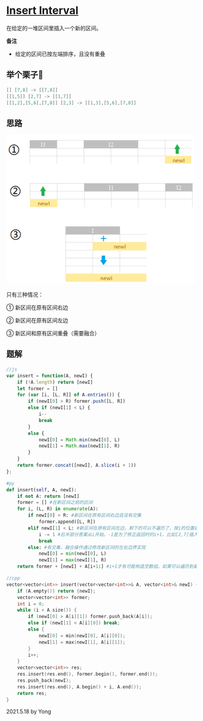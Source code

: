 # [Insert Interval](https://leetcode.com/problems/insert-interval/submissions/)

在给定的一堆区间里插入一个新的区间。

**备注**

- 给定的区间已按左端排序，且没有重叠

## 举个栗子🌰
```java
[] [7,8] -> [[7,8]]
[[1,5]] [2,7] -> [[1,7]]
[[1,2],[5,6],[7,8]] [2,3] -> [[1,3],[5,6],[7,8]]
```

## 思路

![p57.jpg](/pictures/p57.jpg)

只有三种情况：

① 新区间在原有区间右边

② 新区间在原有区间左边

③ 新区间和原有区间重叠（需要融合）

## 题解

```js
//js
var insert = function(A, newI) {
    if (!A.length) return [newI]
    let former = []
    for (var [i, [L, R]] of A.entries()) {
        if (newI[0] > R) former.push([L, R])
        else if (newI[1] < L) {
            i--
            break
        }
        else {
            newI[0] = Math.min(newI[0], L)
            newI[1] = Math.max(newI[1], R)
        }
    }
    return former.concat([newI], A.slice(i + 1))
};
```

```py
#py
def insert(self, A, newI):
    if not A: return [newI]
    former = [] #在新区间之前的区间
    for i, (L, R) in enumerate(A):
        if newI[0] > R: #新区间在原有区间右边且没有交集
            former.append([L, R])
        elif newI[1] < L: #新区间在原有区间左边，剩下的可以不遍历了，按i的位置直接取剩下的区间
            i -= 1 #后半部分答案从i开始。-1是为了修正返回时的i+1，比如[2,7]插入[[1,5]]
            break
        else: #有交集，融合操作通过修改新区间的左右边界实现
            newI[0] = min(newI[0], L)
            newI[1] = max(newI[1], R)
    return former + [newI] + A[i+1:] #i+1才有可能构造空数组。如果可以遍历到最后一个区间，A[i+1:]就是一个空数组
```

```cpp
//cpp
vector<vector<int>> insert(vector<vector<int>>& A, vector<int>& newI) {
    if (A.empty()) return {newI};
    vector<vector<int>> former;
    int i = 0;
    while (i < A.size()) {
        if (newI[0] > A[i][1]) former.push_back(A[i]);
        else if (newI[1] < A[i][0]) break;
        else {
            newI[0] = min(newI[0], A[i][0]);
            newI[1] = max(newI[1], A[i][1]);
        }
        i++;
    }
    vector<vector<int>> res;
    res.insert(res.end(), former.begin(), former.end());
    res.push_back(newI);
    res.insert(res.end(), A.begin() + i, A.end());
    return res;
}
```

2021.5.18 by Yong